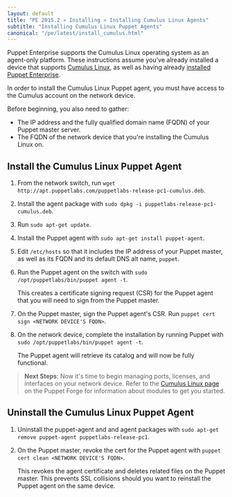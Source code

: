 ```yaml
---
layout: default
title: "PE 2015.2 » Installing » Installing Cumulus Linux Agents"
subtitle: "Installing Cumulus Linux Puppet Agents"
canonical: "/pe/latest/install_cumulus.html"
---
```


Puppet Enterprise supports the Cumulus Linux operating system as an agent-only platform. These instructions assume you've already installed a device that supports [Cumulus Linux](http://cumulusnetworks.com/support/linux-hardware-compatibility-list/), as well as having already [installed Puppet Enterprise](./install_basic.html).

In order to install the Cumulus Linux Puppet agent, you must have access to the Cumulus account on the network device.

Before beginning, you also need to gather:

- The IP address and the fully qualified domain name (FQDN) of your Puppet master server.
- The FQDN of the network device that you're installing the Cumulus Linux on.

## Install the Cumulus Linux Puppet Agent

1. From the network switch, run `wget http://apt.puppetlabs.com/puppetlabs-release-pc1-cumulus.deb`.
2. Install the agent package with `sudo dpkg -i puppetlabs-release-pc1-cumulus.deb`. 
3. Run `sudo apt-get update`. 
4. Install the Puppet agent with `sudo apt-get install puppet-agent`.
5. Edit `/etc/hosts` so that it includes the IP address of your Puppet master, as well as its FQDN and its default DNS alt name, `puppet`.
6. Run the Puppet agent on the switch with `sudo /opt/puppetlabs/bin/puppet agent -t`.

   This creates a certificate signing request (CSR) for the Puppet agent that you will need to sign from the Puppet master.

7. On the Puppet master, sign the Puppet agent's CSR. Run `puppet cert sign <NETWORK DEVICE'S FQDN>`.
8. On the network device, complete the installation by running Puppet with `sudo /opt/puppetlabs/bin/puppet agent -t`.

   The Puppet agent will retrieve its catalog and will now be fully functional.

> **Next Steps**: Now it's time to begin managing ports, licenses, and interfaces on your network device. Refer to the [Cumulus Linux page](https://forge.puppetlabs.com/cumuluslinux/) on the Puppet Forge for information about modules to get you started.

## Uninstall the Cumulus Linux Puppet Agent

1. Uninstall the puppet-agent and and agent packages with `sudo apt-get remove puppet-agent puppetlabs-release-pc1`.
2. On the Puppet master, revoke the cert for the Puppet agent with `puppet cert clean <NETWORK DEVICE'S FQDN>`.

   This revokes the agent certificate and deletes related files on the Puppet master. This prevents SSL collisions should you want to reinstall the Puppet agent on the same device.


































[downloadpe]: https://puppetlabs.com/download-puppet-enterprise

